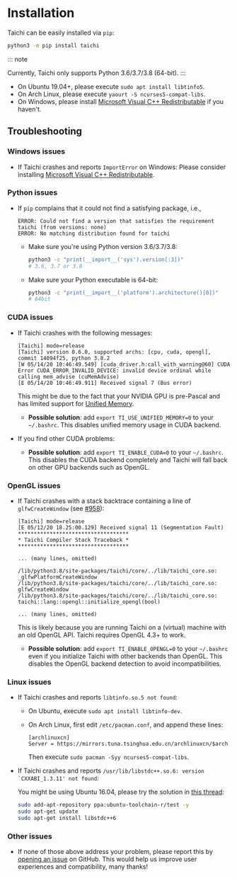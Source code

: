 # Installation

Taichi can be easily installed via `pip`:

```bash
python3 -m pip install taichi
```

::: note

Currently, Taichi only supports Python 3.6/3.7/3.8 (64-bit).
:::

- On Ubuntu 19.04+, please execute `sudo apt install libtinfo5`.
- On Arch Linux, please execute `yaourt -S ncurses5-compat-libs`.
- On Windows, please install [Microsoft Visual C++ Redistributable](https://aka.ms/vs/16/release/vc_redist.x64.exe) if you haven\'t.

## Troubleshooting

### Windows issues

- If Taichi crashes and reports `ImportError` on Windows: Please consider installing [Microsoft Visual C++ Redistributable](https://aka.ms/vs/16/release/vc_redist.x64.exe).

### Python issues

- If `pip` complains that it could not find a satisfying package, i.e.,

  ```
  ERROR: Could not find a version that satisfies the requirement taichi (from versions: none)
  ERROR: No matching distribution found for taichi
  ```

  - Make sure you\'re using Python version 3.6/3.7/3.8:

    ```bash
    python3 -c "print(__import__('sys').version[:3])"
    # 3.6, 3.7 or 3.8
    ```

  - Make sure your Python executable is 64-bit:

    ```bash
    python3 -c "print(__import__('platform').architecture()[0])"
    # 64bit
    ```

### CUDA issues

- If Taichi crashes with the following messages:

  ```
  [Taichi] mode=release
  [Taichi] version 0.6.0, supported archs: [cpu, cuda, opengl], commit 14094f25, python 3.8.2
  [W 05/14/20 10:46:49.549] [cuda_driver.h:call_with_warning@60] CUDA Error CUDA_ERROR_INVALID_DEVICE: invalid device ordinal while calling mem_advise (cuMemAdvise)
  [E 05/14/20 10:46:49.911] Received signal 7 (Bus error)
  ```

  This might be due to the fact that your NVIDIA GPU is pre-Pascal and has limited support for [Unified Memory](https://www.nextplatform.com/2019/01/24/unified-memory-the-final-piece-of-the-gpu-programming-puzzle/).

  - **Possible solution**: add `export TI_USE_UNIFIED_MEMORY=0` to your `~/.bashrc`. This disables unified memory usage in CUDA backend.

- If you find other CUDA problems:

  - **Possible solution**: add `export TI_ENABLE_CUDA=0` to your `~/.bashrc`. This disables the CUDA backend completely and Taichi will fall back on other GPU backends such as OpenGL.

### OpenGL issues

- If Taichi crashes with a stack backtrace containing a line of `glfwCreateWindow` (see [\#958](https://github.com/taichi-dev/taichi/issues/958)):

  ```{9-11}
  [Taichi] mode=release
  [E 05/12/20 18.25:00.129] Received signal 11 (Segmentation Fault)
  ***********************************
  * Taichi Compiler Stack Traceback *
  ***********************************

  ... (many lines, omitted)

  /lib/python3.8/site-packages/taichi/core/../lib/taichi_core.so: _glfwPlatformCreateWindow
  /lib/python3.8/site-packages/taichi/core/../lib/taichi_core.so: glfwCreateWindow
  /lib/python3.8/site-packages/taichi/core/../lib/taichi_core.so: taichi::lang::opengl::initialize_opengl(bool)

  ... (many lines, omitted)
  ```

  This is likely because you are running Taichi on a (virtual) machine with an old OpenGL API. Taichi requires OpenGL 4.3+ to work.

  - **Possible solution**: add `export TI_ENABLE_OPENGL=0` to your `~/.bashrc` even if you initialize Taichi with other backends than OpenGL. This disables the OpenGL backend detection to avoid incompatibilities.

### Linux issues

- If Taichi crashes and reports `libtinfo.so.5 not found`:

  - On Ubuntu, execute `sudo apt install libtinfo-dev`.

  - On Arch Linux, first edit `/etc/pacman.conf`, and append these lines:

    ```
    [archlinuxcn]
    Server = https://mirrors.tuna.tsinghua.edu.cn/archlinuxcn/$arch
    ```

    Then execute `sudo pacman -Syy ncurses5-compat-libs`.

- If Taichi crashes and reports ``/usr/lib/libstdc++.so.6: version `CXXABI_1.3.11' not found``:

  You might be using Ubuntu 16.04, please try the solution in [this thread](https://github.com/tensorflow/serving/issues/819#issuecomment-377776784):

  ```bash
  sudo add-apt-repository ppa:ubuntu-toolchain-r/test -y
  sudo apt-get update
  sudo apt-get install libstdc++6
  ```

### Other issues

- If none of those above address your problem, please report this by [opening an issue](https://github.com/taichi-dev/taichi/issues/new?labels=potential+bug&template=bug_report.md) on GitHub. This would help us improve user experiences and compatibility, many thanks!
